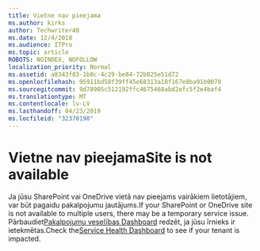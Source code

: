 ```yaml
---
title: Vietne nav pieejama
ms.author: kirks
author: Techwriter40
ms.date: 12/4/2018
ms.audience: ITPro
ms.topic: article
ROBOTS: NOINDEX, NOFOLLOW
localization_priority: Normal
ms.assetid: a8343f03-1b8c-4c29-be84-72b025e51d72
ms.openlocfilehash: 95911bd58f39ff45e68313a18f167e8ba91b0070
ms.sourcegitcommit: 9d78905c512192ffc4675468abd2efc5f2e4baf4
ms.translationtype: MT
ms.contentlocale: lv-LV
ms.lasthandoff: 04/23/2019
ms.locfileid: "32370190"
---
```

# <a name="site-is-not-available"></a><span data-ttu-id="d1239-102">Vietne nav pieejama</span><span class="sxs-lookup"><span data-stu-id="d1239-102">Site is not available</span></span>

<span data-ttu-id="d1239-103">Ja jūsu SharePoint vai OneDrive vietā nav pieejams vairākiem lietotājiem, var būt pagaidu pakalpojumu jautājums.</span><span class="sxs-lookup"><span data-stu-id="d1239-103">If your SharePoint or OneDrive site is not available to multiple users, there may be a temporary service issue.</span></span> <span data-ttu-id="d1239-104">Pārbaudiet[Pakalpojumu veselības Dashboard](https://admin.microsoft.com/AdminPortal/Home#/servicehealth) redzēt, ja jūsu īrnieks ir ietekmētas.</span><span class="sxs-lookup"><span data-stu-id="d1239-104">Check the[Service Health Dashboard](https://admin.microsoft.com/AdminPortal/Home#/servicehealth) to see if your tenant is impacted.</span></span> 
  

